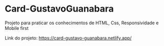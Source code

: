 # Card-GustavoGuanabara
Projeto para praticar os conhecimentos de HTML, Css, Responsividade e Mobile first

Link do projeto: https://card-gustavo-guanabara.netlify.app/
